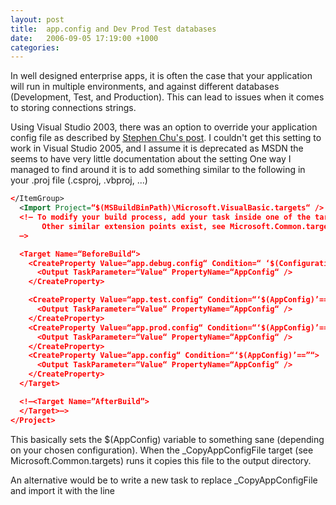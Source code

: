 ```yaml
---
layout: post
title:  app.config and Dev Prod Test databases
date:   2006-09-05 17:19:00 +1000
categories:
---
```


In well designed enterprise apps, it is often the case that your application will run in multiple environments, and against different databases (Development, Test, and Production). This can lead to issues when it comes to storing connections strings.

Using Visual Studio 2003, there was an option to override your application config file as described by [Stephen Chu's post](http://stephenchu.blogspot.com/2005/05/dynamic-deployment-config-settings.html). I couldn't get this setting to work in Visual Studio 2005, and I assume it is deprecated as MSDN the seems to have very little documentation about the setting One way I managed to find around it is to add something similar to the following in your .proj file (.csproj, .vbproj, ...)

```xml
</ItemGroup>
  <Import Project=“$(MSBuildBinPath)\Microsoft.VisualBasic.targets“ />
  <!– To modify your build process, add your task inside one of the targets below and uncomment it.
       Other similar extension points exist, see Microsoft.Common.targets.
  –>

  <Target Name=“BeforeBuild“>
    <CreateProperty Value=“app.debug.config“ Condition=“ ‘$(Configuration)|$(Platform)’ == ‘Dev|AnyCPU’ “>
      <Output TaskParameter=“Value“ PropertyName=“AppConfig“ />
    </CreateProperty>

    <CreateProperty Value=“app.test.config“ Condition=“‘$(AppConfig)’==” and ‘$(Configuration)|$(Platform)’ == ‘Test|AnyCPU’ “>
      <Output TaskParameter=“Value“ PropertyName=“AppConfig“ />
    </CreateProperty>
    <CreateProperty Value=“app.prod.config“ Condition=“‘$(AppConfig)’==” and ‘$(Configuration)|$(Platform)’ == ‘Prod|AnyCPU’ “>
      <Output TaskParameter=“Value“ PropertyName=“AppConfig“ />
    </CreateProperty>
    <CreateProperty Value=“app.config“ Condition=“‘$(AppConfig)’==”“>
      <Output TaskParameter=“Value“ PropertyName=“AppConfig“ />
    </CreateProperty>
  </Target>

  <!–<Target Name=”AfterBuild”>
  </Target>–>
</Project>
```

This basically sets the $(AppConfig) variable to something sane (depending on your chosen configuration). When the _CopyAppConfigFile target (see Microsoft.Common.targets) runs it copies this file to the output directory.

An alternative would be to write a new task to replace _CopyAppConfigFile and import it with the line
